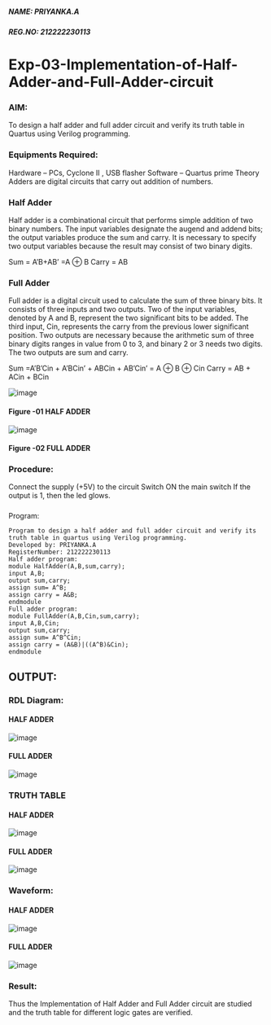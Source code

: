 ##### NAME: PRIYANKA.A
##### REG.NO: 212222230113
# Exp-03-Implementation-of-Half-Adder-and-Full-Adder-circuit

### AIM:
To design a half adder and full adder circuit and verify its truth table in Quartus using Verilog programming.

### Equipments Required:
Hardware – PCs, Cyclone II , USB flasher
Software – Quartus prime
Theory
Adders are digital circuits that carry out addition of numbers.

### Half Adder
Half adder is a combinational circuit that performs simple addition of two binary numbers. The input variables designate the augend and addend bits; the output variables produce the sum and carry. It is necessary to specify two output variables because the result may consist of two binary digits.

Sum = A’B+AB’ =A ⊕ B Carry = AB

### Full Adder
Full adder is a digital circuit used to calculate the sum of three binary bits. It consists of three inputs and two outputs. Two of the input variables, denoted by A and B, represent the two significant bits to be added. The third input, Cin, represents the carry from the previous lower significant position. Two outputs are necessary because the arithmetic sum of three binary digits ranges in value from 0 to 3, and binary 2 or 3 needs two digits. The two outputs are sum and carry.

Sum =A’B’Cin + A’BCin’ + ABCin + AB’Cin’ = A ⊕ B ⊕ Cin Carry = AB + ACin + BCin

 ![image](https://user-images.githubusercontent.com/36288975/163552156-a13e5a56-c638-4110-97d9-8896907c8d25.png)

#### Figure -01 HALF ADDER 


![image](https://user-images.githubusercontent.com/36288975/163552057-b3547877-6d07-45b4-b7e0-bcfebfad9e1d.png)

#### Figure -02 FULL ADDER 

### Procedure:

Connect the supply (+5V) to the circuit
Switch ON the main switch
If the output is 1, then the led glows.
### 
Program:
```
Program to design a half adder and full adder circuit and verify its truth table in quartus using Verilog programming.
Developed by: PRIYANKA.A
RegisterNumber: 212222230113
Half adder program:
module HalfAdder(A,B,sum,carry);
input A,B;
output sum,carry;
assign sum= A^B;
assign carry = A&B;
endmodule
Full adder program:
module FullAdder(A,B,Cin,sum,carry);
input A,B,Cin;
output sum,carry;
assign sum= A^B^Cin;
assign carry = (A&B)|((A^B)&Cin);
endmodule

```
## OUTPUT:

### RDL Diagram:

#### HALF ADDER
![image](https://github.com/PriyankaAnnadurai/Exp-02-Implementation-of-Half-Adder-and-Full-Adder-circuit/assets/118351569/71a3eb96-da66-46de-a2d9-1645d8ee54d1)

#### FULL ADDER
![image](https://github.com/PriyankaAnnadurai/Exp-02-Implementation-of-Half-Adder-and-Full-Adder-circuit/assets/118351569/9530133a-8b2e-4f16-b0f8-0f7e22ec9e2a)


### TRUTH TABLE 

#### HALF ADDER
![image](https://github.com/PriyankaAnnadurai/Exp-02-Implementation-of-Half-Adder-and-Full-Adder-circuit/assets/118351569/7c6ac847-6a3f-489d-94ad-2e287ccd0222)


#### FULL ADDER
![image](https://github.com/PriyankaAnnadurai/Exp-02-Implementation-of-Half-Adder-and-Full-Adder-circuit/assets/118351569/1e0a0b0c-ae7b-4de3-8519-f007cf7211db)


### Waveform:

#### HALF ADDER
![image](https://github.com/PriyankaAnnadurai/Exp-02-Implementation-of-Half-Adder-and-Full-Adder-circuit/assets/118351569/218a4305-8c84-4935-916f-ec9d19dbde14)

#### FULL ADDER
![image](https://github.com/PriyankaAnnadurai/Exp-02-Implementation-of-Half-Adder-and-Full-Adder-circuit/assets/118351569/7b3e726c-da2c-4c14-a095-7c14956bae56)


### Result:
Thus the Implementation of Half Adder and Full Adder circuit are studied and the truth table for different logic gates are verified.
